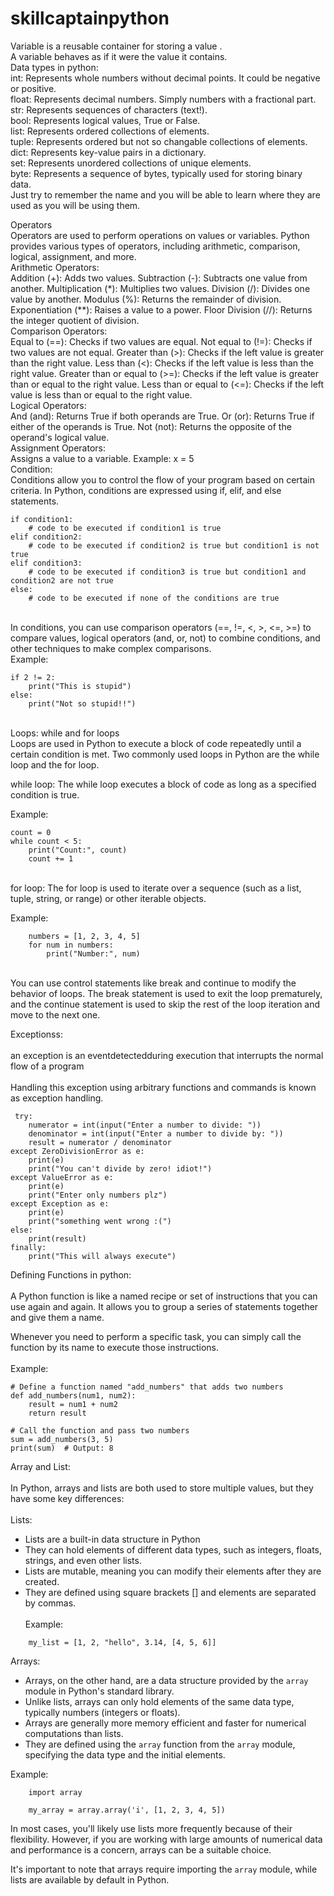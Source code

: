 # skillcaptainpython
Variable is a reusable container for storing a value .<br />
A variable behaves as if it were the value it contains.<br />
Data types in python:<br />
int: Represents whole numbers without decimal points. It could be negative or positive.<br />
float: Represents decimal numbers. Simply numbers with a fractional part.<br />
str: Represents sequences of characters (text!).<br />
bool: Represents logical values, True or False.<br />
list: Represents ordered collections of elements.<br />
tuple: Represents ordered but not so changable collections of elements.<br />
dict: Represents key-value pairs in a dictionary.<br />
set: Represents unordered collections of unique elements.<br />
byte: Represents a sequence of bytes, typically used for storing binary data.
<br />
Just try to remember the name and you will be able to learn where they are used as you will be using them. <br />

Operators <br />
Operators are used to perform operations on values or variables. Python provides various types of operators, including arithmetic, comparison, logical, assignment, and more.
<br />
Arithmetic Operators:<br />
Addition (+): Adds two values.
Subtraction (-): Subtracts one value from another.
Multiplication (*): Multiplies two values.
Division (/): Divides one value by another.
Modulus (%): Returns the remainder of division.
Exponentiation (**): Raises a value to a power.
Floor Division (//): Returns the integer quotient of division.
<br />
Comparison Operators:<br />
Equal to (==): Checks if two values are equal.
Not equal to (!=): Checks if two values are not equal.
Greater than (>): Checks if the left value is greater than the right value.
Less than (<): Checks if the left value is less than the right value.
Greater than or equal to (>=): Checks if the left value is greater than or equal to the right value.
Less than or equal to (<=): Checks if the left value is less than or equal to the right value.
<br />
Logical Operators:<br />
And (and): Returns True if both operands are True.
Or (or): Returns True if either of the operands is True.
Not (not): Returns the opposite of the operand's logical value.
<br />
Assignment Operators:<br />
Assigns a value to a variable. Example: x = 5
<br />
Condition:<br />
Conditions allow you to control the flow of your program based on certain criteria. In Python, conditions are expressed using if, elif, and else statements.
<br />

    if condition1:
        # code to be executed if condition1 is true
    elif condition2:
        # code to be executed if condition2 is true but condition1 is not true
    elif condition3:
        # code to be executed if condition3 is true but condition1 and condition2 are not true
    else:
        # code to be executed if none of the conditions are true
<br />
In conditions, you can use comparison operators (==, !=, <, >, <=, >=) to compare values, logical operators (and, or, not) to combine conditions, and other techniques to make complex comparisons.
<br />
Example:
<br />

    if 2 != 2:
    	print("This is stupid")
    else:
    	print("Not so stupid!!")
  <br />   
  Loops: while and for loops
  <br />   
Loops are used in Python to execute a block of code repeatedly until a certain condition is met. Two commonly used loops in Python are the while loop and the for loop.  <br />   

while loop: The while loop executes a block of code as long as a specified condition is true.  <br />   

Example:  <br />  

    
    count = 0
    while count < 5:
        print("Count:", count)
        count += 1
  <br />       
for loop: The for loop is used to iterate over a sequence (such as a list, tuple, string, or range) or other iterable objects.
  <br />   
  
Example:  <br />  
    
        numbers = [1, 2, 3, 4, 5]
        for num in numbers:
            print("Number:", num)
    
  <br />  
You can use control statements like break and continue to modify the behavior of loops. The break statement is used to exit the loop prematurely, and the continue statement is used to skip the rest of the loop iteration and move to the next one.
  <br />  

 Exceptionss:  <br />  
 an exception is an eventdetectedduring execution that interrupts the normal flow of a program <br />  
 Handling this exception using arbitrary functions and commands is known as exception handling.   <br /> 
 
```
 try:
    numerator = int(input("Enter a number to divide: "))
    denominator = int(input("Enter a number to divide by: "))
    result = numerator / denominator
except ZeroDivisionError as e:
    print(e)
    print("You can't divide by zero! idiot!")
except ValueError as e:
    print(e)
    print("Enter only numbers plz")
except Exception as e:
    print(e)
    print("something went wrong :(")
else:
    print(result)
finally:
    print("This will always execute")
```
Defining Functions in python:  <br />  
A Python function is like a named recipe or set of instructions that you can use again and again. It allows you to group a series of statements together and give them a name.  <br />  

Whenever you need to perform a specific task, you can simply call the function by its name to execute those instructions.
  <br />  
Example:

    # Define a function named "add_numbers" that adds two numbers
    def add_numbers(num1, num2):
        result = num1 + num2
        return result

    # Call the function and pass two numbers
    sum = add_numbers(3, 5)
    print(sum)  # Output: 8

Array and List: <br />  
In Python, arrays and lists are both used to store multiple values, but they have some key differences:<br />  
Lists:<br />  
- Lists are a built-in data structure in Python<br />  
- They can hold elements of different data types, such as integers, floats, strings, and even other lists.<br />  
- Lists are mutable, meaning you can modify their elements after they are created.<br />  
- They are defined using square brackets [] and elements are separated by commas.<br />  
Example:<br />  
```
    my_list = [1, 2, "hello", 3.14, [4, 5, 6]]
```

Arrays:<br />  
- Arrays, on the other hand, are a data structure provided by the `array` module in Python's standard library.<br />  
- Unlike lists, arrays can only hold elements of the same data type, typically numbers (integers or floats).<br />  
- Arrays are generally more memory efficient and faster for numerical computations than lists.<br />  
- They are defined using the `array` function from the `array` module, specifying the data type and the initial elements.<br />  

Example:<br />  
```
    import array

    my_array = array.array('i', [1, 2, 3, 4, 5])
```

In most cases, you'll likely use lists more frequently because of their flexibility. However, if you are working with large amounts of numerical data and performance is a concern, arrays can be a suitable choice.<br />  

It's important to note that arrays require importing the `array` module, while lists are available by default in Python.<br />  
